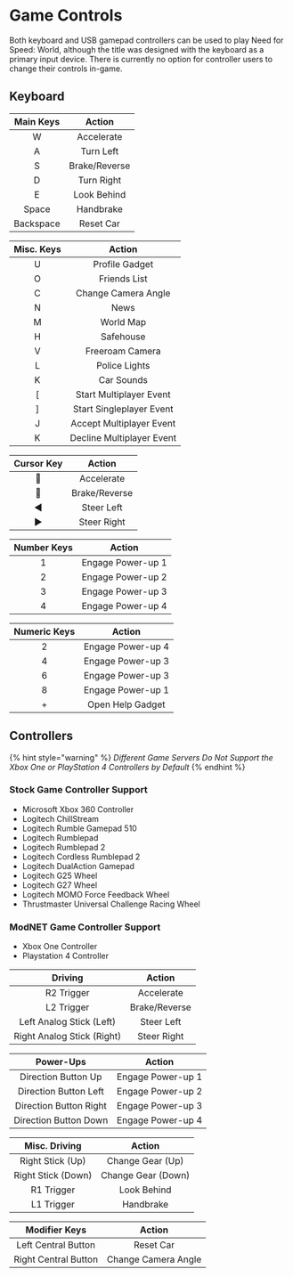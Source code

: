 # Game Controls

Both keyboard and USB gamepad controllers can be used to play Need for Speed: World, although the title was designed with the keyboard as a primary input device. There is currently no option for controller users to change their controls in-game.

## Keyboard

| Main Keys | Action |
| :---: | :---: |
| W | Accelerate |
| A | Turn Left |
| S | Brake/Reverse |
| D | Turn Right |
| E | Look Behind |
| Space | Handbrake |
| Backspace | Reset Car |

| Misc. Keys | Action |
| :---: | :---: |
| U | Profile Gadget |
| O | Friends List |
| C | Change Camera Angle |
| N | News |
| M | World Map |
| H | Safehouse |
| V | Freeroam Camera |
| L | Police Lights |
| K | Car Sounds |
| \[ | Start Multiplayer Event |
| \] | Start Singleplayer Event |
| J | Accept Multiplayer Event |
| K | Decline Multiplayer Event |

| Cursor Key | Action |
| :---: | :---: |
| 🔼  | Accelerate |
| 🔽  | Brake/Reverse |
| ◀  | Steer Left |
| ▶  | Steer Right |

| Number Keys | Action |
| :---: | :---: |
| 1 | Engage Power-up 1 |
| 2 | Engage Power-up 2 |
| 3 | Engage Power-up 3 |
| 4 | Engage Power-up 4 |

| Numeric Keys | Action |
| :---: | :---: |
| 2 | Engage Power-up 4 |
| 4 | Engage Power-up 3 |
| 6 | Engage Power-up 3 |
| 8 | Engage Power-up 1 |
| + | Open Help Gadget |

## Controllers

{% hint style="warning" %}
_Different Game Servers Do Not Support the Xbox One or PlayStation 4 Controllers by Default_
{% endhint %}

### Stock Game Controller Support

* Microsoft Xbox 360 Controller
* Logitech ChillStream
* Logitech Rumble Gamepad 510
* Logitech Rumblepad
* Logitech Rumblepad 2
* Logitech Cordless Rumblepad 2
* Logitech DualAction Gamepad
* Logitech G25 Wheel
* Logitech G27 Wheel
* Logitech MOMO Force Feedback Wheel
* Thrustmaster Universal Challenge Racing Wheel

### ModNET Game Controller Support

* Xbox One Controller
* Playstation 4 Controller

| Driving | Action |
| :---: | :---: |
| R2 Trigger | Accelerate |
| L2 Trigger | Brake/Reverse |
| Left Analog Stick \(Left\) | Steer Left |
| Right Analog Stick \(Right\) | Steer Right |

| Power-Ups | Action |
| :---: | :---: |
| Direction Button Up | Engage Power-up 1 |
| Direction Button Left | Engage Power-up 2 |
| Direction Button Right | Engage Power-up 3 |
| Direction Button Down | Engage Power-up 4 |

| Misc. Driving | Action |
| :---: | :---: |
| Right Stick \(Up\) | Change Gear \(Up\) |
| Right Stick \(Down\) | Change Gear \(Down\) |
| R1 Trigger | Look Behind |
| L1 Trigger | Handbrake |

| Modifier Keys | Action |
| :---: | :---: |
| Left Central Button | Reset Car |
| Right Central Button | Change Camera Angle |

